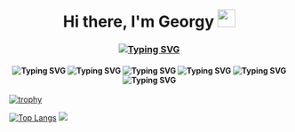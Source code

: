 <h1 align="center">Hi there, I'm Georgy</a> 
<img src="https://github.com/blackcater/blackcater/raw/main/images/Hi.gif" height="32"/></h1>
<h3 align="center"><a href="https://git.io/typing-svg"><img src="https://readme-typing-svg.herokuapp.com?font=Fira+Code&pause=1000&width=435&lines=QAA+Engineer+and+student+from+Russia" alt="Typing SVG" /></a></h3>

<h4 align="center">
<img src="https://img.shields.io/badge/Jira-0052CC?style=for-the-badge&logo=Jira&logoColor=white" alt="Typing SVG" />
<img src="https://img.shields.io/badge/-Swagger-%23Clojure?style=for-the-badge&logo=swagger&logoColor=white" alt="Typing SVG" />
<img src="https://img.shields.io/badge/Postman-FF6C37?style=for-the-badge&logo=postman&logoColor=white" alt="Typing SVG" />
<img src="https://img.shields.io/badge/Python-3776AB?style=for-the-badge&logo=python&logoColor=white" alt="Typing SVG" />
<img src="https://img.shields.io/badge/-selenium-%43B02A?style=for-the-badge&logo=selenium&logoColor=white" alt="Typing SVG" />
<img src="https://img.shields.io/badge/mysql-4479A1.svg?style=for-the-badge&logo=mysql&logoColor=white" alt="Typing SVG" />
</h4>


[![trophy](https://github-profile-trophy.vercel.app/?username=whfriday)](https://github.com/ryo-ma/github-profile-trophy)

[![Top Langs](https://github-readme-stats.vercel.app/api/top-langs/?username=whfriday&layout=compact)](https://github.com/anuraghazra/github-readme-stats)
![](https://github-profile-summary-cards.vercel.app/api/cards/repos-per-language?username=whfriday&theme=solarized_dark)

